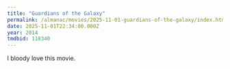 ```yaml
---
title: "Guardians of the Galaxy"
permalink: /almanac/movies/2025-11-01-guardians-of-the-galaxy/index.html
date: 2025-11-01T22:34:00.000Z
year: 2014
tmdbid: 118340
---
```


I bloody love this movie. 